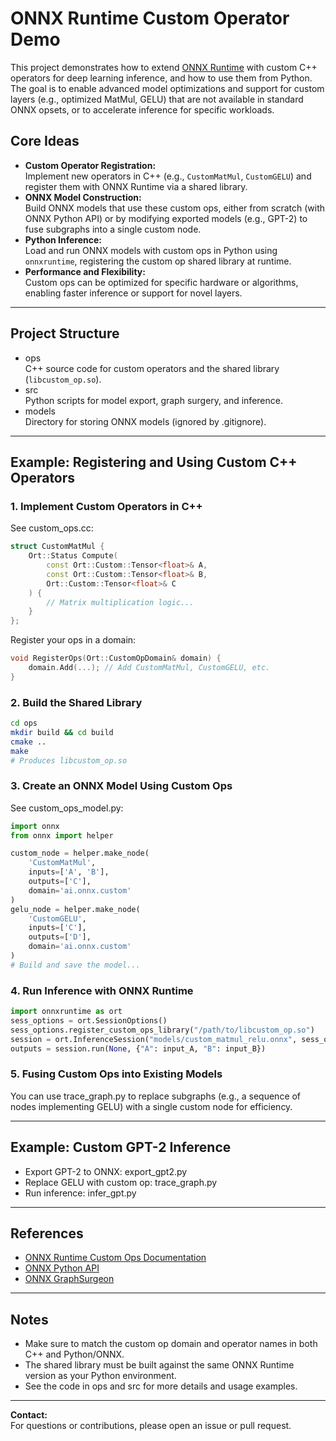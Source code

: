 # ONNX Runtime Custom Operator Demo

This project demonstrates how to extend [ONNX Runtime](https://onnxruntime.ai/) with custom C++ operators for deep learning inference, and how to use them from Python. The goal is to enable advanced model optimizations and support for custom layers (e.g., optimized MatMul, GELU) that are not available in standard ONNX opsets, or to accelerate inference for specific workloads.

## Core Ideas

- **Custom Operator Registration:**  
  Implement new operators in C++ (e.g., `CustomMatMul`, `CustomGELU`) and register them with ONNX Runtime via a shared library.
- **ONNX Model Construction:**  
  Build ONNX models that use these custom ops, either from scratch (with ONNX Python API) or by modifying exported models (e.g., GPT-2) to fuse subgraphs into a single custom node.
- **Python Inference:**  
  Load and run ONNX models with custom ops in Python using `onnxruntime`, registering the custom op shared library at runtime.
- **Performance and Flexibility:**  
  Custom ops can be optimized for specific hardware or algorithms, enabling faster inference or support for novel layers.

---

## Project Structure

- ops  
  C++ source code for custom operators and the shared library (`libcustom_op.so`).
- src  
  Python scripts for model export, graph surgery, and inference.
- models  
  Directory for storing ONNX models (ignored by .gitignore).

---

## Example: Registering and Using Custom C++ Operators

### 1. Implement Custom Operators in C++

See custom_ops.cc:

```cpp
struct CustomMatMul {
    Ort::Status Compute(
        const Ort::Custom::Tensor<float>& A,
        const Ort::Custom::Tensor<float>& B,
        Ort::Custom::Tensor<float>& C
    ) {
        // Matrix multiplication logic...
    }
};
```

Register your ops in a domain:

```cpp
void RegisterOps(Ort::CustomOpDomain& domain) {
    domain.Add(...); // Add CustomMatMul, CustomGELU, etc.
}
```

### 2. Build the Shared Library

```sh
cd ops
mkdir build && cd build
cmake ..
make
# Produces libcustom_op.so
```

### 3. Create an ONNX Model Using Custom Ops

See custom_ops_model.py:

```python
import onnx
from onnx import helper

custom_node = helper.make_node(
    'CustomMatMul',
    inputs=['A', 'B'],
    outputs=['C'],
    domain='ai.onnx.custom'
)
gelu_node = helper.make_node(
    'CustomGELU',
    inputs=['C'],
    outputs=['D'],
    domain='ai.onnx.custom'
)
# Build and save the model...
```

### 4. Run Inference with ONNX Runtime

```python
import onnxruntime as ort
sess_options = ort.SessionOptions()
sess_options.register_custom_ops_library("/path/to/libcustom_op.so")
session = ort.InferenceSession("models/custom_matmul_relu.onnx", sess_options)
outputs = session.run(None, {"A": input_A, "B": input_B})
```

### 5. Fusing Custom Ops into Existing Models

You can use trace_graph.py to replace subgraphs (e.g., a sequence of nodes implementing GELU) with a single custom node for efficiency.

---

## Example: Custom GPT-2 Inference

- Export GPT-2 to ONNX: export_gpt2.py
- Replace GELU with custom op: trace_graph.py
- Run inference: infer_gpt.py

---

## References

- [ONNX Runtime Custom Ops Documentation](https://onnxruntime.ai/docs/reference/operators/add-custom-op.html)
- [ONNX Python API](https://github.com/onnx/onnx)
- [ONNX GraphSurgeon](https://github.com/NVIDIA/TensorRT/tree/main/tools/onnx-graphsurgeon)

---

## Notes

- Make sure to match the custom op domain and operator names in both C++ and Python/ONNX.
- The shared library must be built against the same ONNX Runtime version as your Python environment.
- See the code in ops and src for more details and usage examples.

---

**Contact:**  
For questions or contributions, please open an issue or pull request.